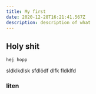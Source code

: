 ```yaml
---
title: My first
date: 2020-12-28T16:21:41.567Z
description: description of what
---
```

## Holy shit
```
hej hopp
```
sldklkdlsk sfdlödf dlfk fldklfd

### liten